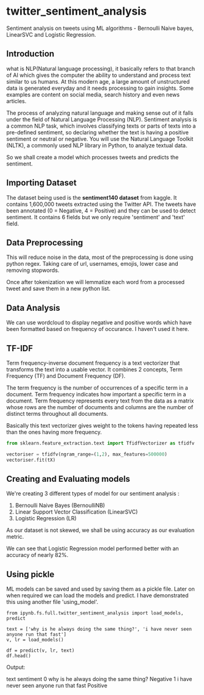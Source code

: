 # twitter_sentiment_analysis
Sentiment analysis on tweets using ML algorithms - Bernoulli Naive bayes, LinearSVC and Logistic Regression.


## Introduction

what is NLP(Natural language processing), it basically refers to that branch of AI which gives the computer the ability to understand and process text similar to us humans.
At this modern age, a large amount of unstructured data is generated everyday and it needs processing to gain insights. Some examples are content on social media, search history and even news articles. 

The process of analyzing natural language and making sense out of it falls under the field of Natural Language Processing (NLP). Sentiment analysis is a common NLP task, which involves classifying texts or parts of texts into a pre-defined sentiment, so declaring whether the text is having a positive sentiment or neutral or negative. You will use the Natural Language Toolkit (NLTK), a commonly used NLP library in Python, to analyze textual data.

So we shall create a model which processes tweets and predicts the sentiment.


## Importing Dataset

The dataset being used is the **sentiment140 dataset** from kaggle. It contains 1,600,000 tweets extracted using the Twitter API. The tweets have been annotated (0 = Negative, 4 = Positive) and they can be used to detect sentiment.
It contains 6 fields but we only require 'sentiment' and 'text' field.


## Data Preprocessing

This will reduce noise in the data, most of the preprocessing is done using python regex. Taking care of url, usernames, emojis, lower case and removing stopwords.

Once after tokenization we will lemmatize each word from a processed tweet and save them in a new python list.


## Data Analysis

We can use wordcloud to display negative and positive words which have been formatted based on frequency of occurance. I haven't used it here.


## TF-IDF

Term frequency-inverse document frequency is a text vectorizer that transforms the text into a usable vector. It combines 2 concepts, Term Frequency (TF) and Document Frequency (DF).

The term frequency is the number of occurrences of a specific term in a document. Term frequency indicates how important a specific term in a document. Term frequency represents every text from the data as a matrix whose rows are the number of documents and columns are the number of distinct terms throughout all documents.

Basically this text vectorizer gives weight to the tokens having repeated less than the ones having more frequency.
```python
from sklearn.feature_extraction.text import TfidfVectorizer as tfidfv

vectoriser = tfidfv(ngram_range=(1,2), max_features=500000)
vectoriser.fit(tX)
```


## Creating and Evaluating models

We're creating 3 different types of model for our sentiment analysis :

1. Bernoulli Naive Bayes (BernoulliNB)
2. Linear Support Vector Classification (LinearSVC)
3. Logistic Regression (LR)

As our dataset is not skewed, we shall be using accuracy as our evaluation metric.

We can see that Logistic Regression model performed better with an accuracy of nearly 82%.


## Using pickle

ML models can be saved and used by saving them as a pickle file. Later on when required we can load the models and predict.
I have demonstrated this using another file 'using_model'.

```
from ipynb.fs.full.twitter_sentiment_analysis import load_models, predict

text = ['why is he always doing the same thing?', 'i have never seen anyone run that fast']
v, lr = load_models()

df = predict(v, lr, text)
df.head()
```

Output:

text	sentiment
0	why is he always doing the same thing?	Negative
1	i have never seen anyone run that fast	Positive
